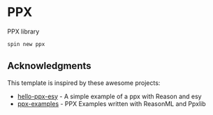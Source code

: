 # PPX

PPX library

```bash
spin new ppx
```

## Acknowledgments

This template is inspired by these awesome projects:

- [hello-ppx-esy](https://github.com/jchavarri/hello-ppx-esy) - A simple example of a ppx with Reason and esy
- [ppx-examples](https://github.com/ttinythings/ppx-examples/) - PPX Examples written with ReasonML and Ppxlib
